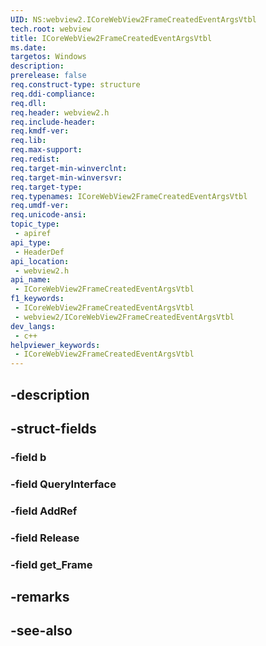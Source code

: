 ```yaml
---
UID: NS:webview2.ICoreWebView2FrameCreatedEventArgsVtbl
tech.root: webview
title: ICoreWebView2FrameCreatedEventArgsVtbl
ms.date: 
targetos: Windows
description: 
prerelease: false
req.construct-type: structure
req.ddi-compliance: 
req.dll: 
req.header: webview2.h
req.include-header: 
req.kmdf-ver: 
req.lib: 
req.max-support: 
req.redist: 
req.target-min-winverclnt: 
req.target-min-winversvr: 
req.target-type: 
req.typenames: ICoreWebView2FrameCreatedEventArgsVtbl
req.umdf-ver: 
req.unicode-ansi: 
topic_type:
 - apiref
api_type:
 - HeaderDef
api_location:
 - webview2.h
api_name:
 - ICoreWebView2FrameCreatedEventArgsVtbl
f1_keywords:
 - ICoreWebView2FrameCreatedEventArgsVtbl
 - webview2/ICoreWebView2FrameCreatedEventArgsVtbl
dev_langs:
 - c++
helpviewer_keywords:
 - ICoreWebView2FrameCreatedEventArgsVtbl
---
```


## -description

## -struct-fields

### -field b

### -field QueryInterface

### -field AddRef

### -field Release

### -field get_Frame

## -remarks

## -see-also

